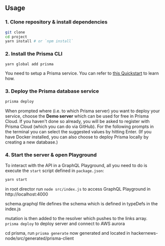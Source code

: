 ## Usage

### 1. Clone repository & install dependencies

```sh
git clone 
cd project
yarn install # or `npm install`
```

### 2. Install the Prisma CLI

```sh
yarn global add prisma
```

You need to setup a Prisma service. You can refer to [this Quickstart](https://www.prisma.io/docs/quickstart/) to learn how.

### 3. Deploy the Prisma database service

```sh
prisma deploy
```

When prompted where (i.e. to which Prisma server) you want to deploy your service, choose the **Demo server** which can be used for free in Prisma Cloud. If you haven't done so already, you will be asked to register with Prisma Cloud (which you can do via GitHub). For the following prompts in the terminal you can select the suggested values by hitting Enter. (If you have Docker installed, you can also choose to deploy Prisma locally by creating a new database.)

### 4. Start the server & open Playground

To interact with the API in a GraphQL Playground, all you need to do is execute the `start` script defined in `package.json`:

```sh
yarn start
```



in root director run `node src/index.js` to access  GraphQL Playground in http://localhost:4000

schema.graphql file defines the schema which is defined in typeDefs in the index.js

mutation is then added to the resolver which pushes to the links array.
`prisma deploy` to deploy server and connect to AWS aurora

cd prisma, run `prisma generate`  now generated and located in hackernews-node/src/generated/prisma-client
